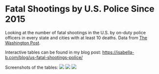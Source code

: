 # Fatal Shootings by U.S. Police Since 2015
Looking at the number of fatal shootings in the U.S. by on-duty police officers in every state and cities with at least 10 deaths. Data from [The Washington Post](https://github.com/washingtonpost/data-police-shootings).

Interactive tables can be found in my blog post: https://isabella-b.com/blog/us-fatal-shootings-police/

Screenshots of the tables:
![](https://pbs.twimg.com/media/Ebjl1giUYAE8b7I?format=png&name=900x900)
![](https://pbs.twimg.com/media/Ebjl1giUYAE8b7I?format=png&name=900x900)
![](https://pbs.twimg.com/media/Ebjl1giUYAE8b7I?format=png&name=900x900)